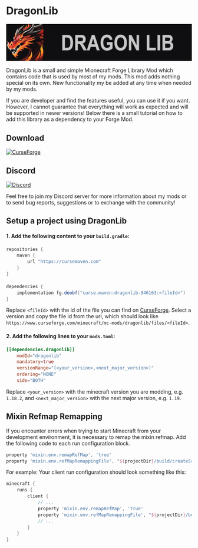 # DragonLib

![Logo](https://github.com/MisterJulsen/MC-DragonLib/blob/1.18.2/src/main/resources/mod_logo.png)

DragonLib is a small and simple Mionecraft Forge Library Mod which contains code that is used by most of my mods. This mod adds nothing special on its own. New functionality my be added at any time when needed by my mods.

If you are developer and find the features useful, you can use it if you want. However, I cannot guarantee that everything will work as expected and will be supported in newer versions! Below there is a small tutorial on how to add this library as a dependency to your Forge Mod.

## **Download**
[![CurseForge](https://i.imgur.com/XZYlGVF.png)](https://www.curseforge.com/minecraft/mc-mods/dragonlib)

## **Discord**
[![Discord](https://i.imgur.com/YnDoeHs.png)](https://discord.gg/AeSbNgvc7f)

Feel free to join my Discord server for more information about my mods or to send bug reports, suggestions or to exchange with the community!

## **Setup a project using DragonLib**
#### 1. Add the following content to your `build.gradle`:

```groovy
repositories {
    maven {
        url "https://cursemaven.com"
    }
}

dependencies {
    implementation fg.deobf("curse.maven:dragonlib-946163:<fileId>")
}
```
Replace `<fileId>` with the id of the file you can find on [CurseForge](https://www.curseforge.com/minecraft/mc-mods/dragonlib/files). Select a version and copy the file id from the url, which should look like `https://www.curseforge.com/minecraft/mc-mods/dragonlib/files/<fileId>`.

#### 2. Add the following lines to your `mods.toml`:
```toml
[[dependencies.dragonlib]]
    modId="dragonlib"
    mandatory=true
    versionRange="[<your_version>,<next_major_version>)"
    ordering="NONE"
    side="BOTH"
```
Replace `<your_version>` with the minecraft version you are modding, e.g. `1.18.2`, and `<next_major_version>` with the next major version, e.g. `1.19`.

## Mixin Refmap Remapping
If you encounter errors when trying to start Minecraft from your development environment, it is necessary to remap the mixin refmap. Add the following code to each run configuration block.

```groovy
property 'mixin.env.remapRefMap', 'true'
property 'mixin.env.refMapRemappingFile', "${projectDir}/build/createSrgToMcp/output.srg"
```

For example: Your client run configuration should look something like this:
```groovy
minecraft {
    runs {
        client {
            // ...
            property 'mixin.env.remapRefMap', 'true'
            property 'mixin.env.refMapRemappingFile', "${projectDir}/build/createSrgToMcp/output.srg"
            // ...
        }
    }
}
```
